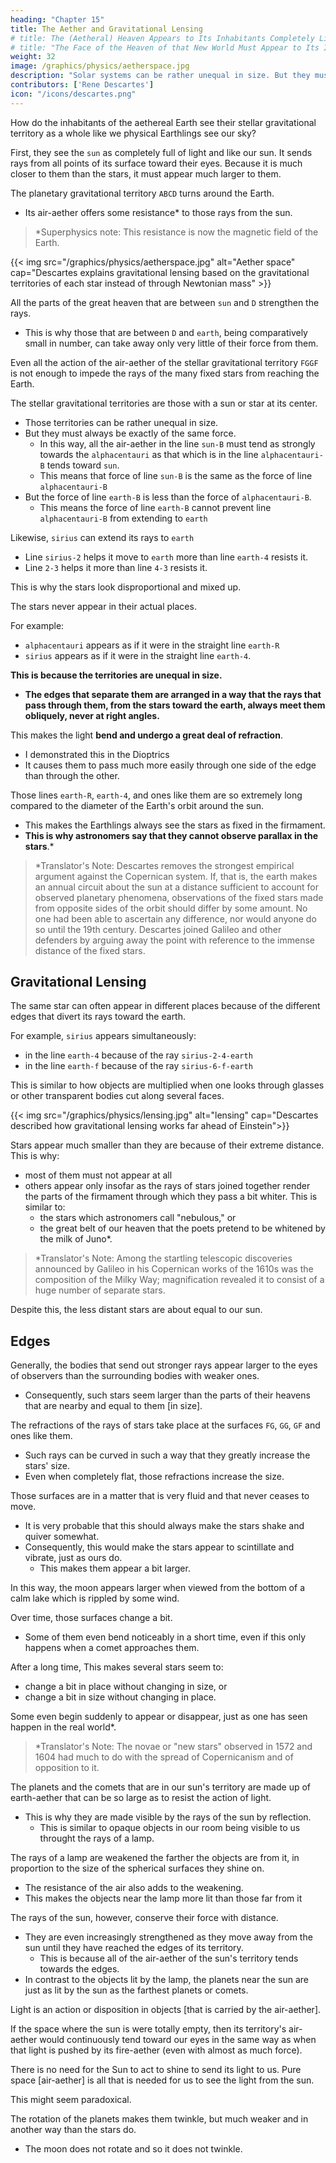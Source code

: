 ```yaml
---
heading: "Chapter 15"
title: The Aether and Gravitational Lensing 
# title: The (Aetheral) Heaven Appears to Its Inhabitants Completely Like That of Ours
# title: "The Face of the Heaven of that New World Must Appear to Its Inhabitants Completely Like That of Our World"
weight: 32
image: /graphics/physics/aetherspace.jpg
description: "Solar systems can be rather unequal in size. But they must always be exactly of the same force."
contributors: ['Rene Descartes']
icon: "/icons/descartes.png"
---
```



How do the inhabitants of the aethereal Earth see their stellar gravitational territory as a whole like we physical Earthlings see our sky? 

First, they see the `sun` as completely full of light and like our sun. It sends rays from all points of its surface toward their eyes. Because it is much closer to them than the stars, it must appear much larger to them. 

The planetary gravitational territory `ABCD` turns around the Earth. 
- Its air-aether offers some resistance* to those rays from the sun. 

> *Superphysics note: This resistance is now the magnetic field of the Earth.


{{< img src="/graphics/physics/aetherspace.jpg" alt="Aether space" cap="Descartes explains gravitational lensing based on  the gravitational territories of each star instead of through Newtonian mass" >}}



All the parts of the great heaven that are between `sun` and `D` strengthen the rays. 
- This is why those that are between `D` and `earth`, being comparatively small in number, can take away only very little of their force from them.

Even all the action of the air-aether of the stellar gravitational territory `FGGF` is not enough to impede the rays of the many fixed stars from reaching the Earth.
 <!-- from the sides not lit by the sun. -->

The stellar gravitational territories are those with a sun or star at its center.
- Those territories can be rather unequal in size. 
- But they must always be exactly of the same force.
  - In this way, all the air-aether in the line `sun-B` must tend as strongly towards the `alphacentauri` as that which is in the line `alphacentauri-B` tends toward `sun`. 
  - This means that force of line `sun-B` is the same as the force of line `alphacentauri-B`
- But the force of line `earth-B` is less than the force of `alphacentauri-B`.
  - This means the force of line `earth-B` cannot prevent line `alphacentauri-B` from extending to `earth`

Likewise, `sirius` can extend its rays to `earth`
- Line `sirius-2` helps it move to `earth` more than line `earth-4` resists it.
- Line `2-3` helps it more than line `4-3` resists it.

This is why the stars look disproportional and mixed up.

<!-- If they are not equal, they will be destroyed in a short time, or at least they will change until they have acquired it. -->


<!-- - It cannot impede the force of the ray `moon-B`* to extend to `earth`. 

> *Superphysics Note: This is now known as the pull of a moon on a planet. -->


<!-- In the same way, `sirius` can extend its rays to `earth`
- The matter of the heaven between `sirius` and `2` aids them more than the matter between `4` and `earth` resists them.

Likewise:
- the matter between `3` and `4` aids the ray of `sirius` towards `earth`   
- the matter between `3` and `2` resists the ray of `sirius` towards `earth` -->

<!-- , and in addition in as much as that between 3 and 4 aids them no less than that between 3 and 2 resists them.  -->

<!-- Thus, those [aethereal] stars are the same as the physical stars that we see in the real world. -->
<!-- judging others proportionately, those stars must appear no less confusedly arranged, nor less in number, nor less unequal to one another, than do those we see in the real world. -->

The stars never appear in their actual places. 

For example:
- `alphacentauri` appears as if it were in the straight line `earth-R`
- `sirius` appears as if it were in the straight line `earth-4`.

**This is because the territories are unequal in size.** 
- **The edges that separate them are arranged in a way that the rays that pass through them, from the stars toward the earth, always meet them obliquely, never at right angles.**

<!-- just about never so disposed that  -->

This makes the light **bend and undergo a great deal of refraction**.
- I demonstrated this in the Dioptrics
- It causes them to pass much more easily through one side of the edge than through the other. 

<!-- TB -->
Those lines `earth-R`, `earth-4`, and ones like them are so extremely long compared to the diameter of the Earth's orbit around the sun.
- This makes the Earthlings always see the stars as fixed in the firmament. 
- **This is why astronomers say that they cannot observe parallax in the stars**.*

> *Translator's Note: Descartes removes the strongest empirical argument against the Copernican system. If, that is, the earth makes an annual circuit about the sun at a distance sufficient to account for observed planetary phenomena, observations of the fixed stars made from opposite sides of the orbit should differ by some amount. No one had been able to ascertain any difference, nor would anyone do so until the 19th century. Descartes joined Galileo and other defenders by arguing away the point with reference to the immense distance of the fixed stars.

<!-- Regarding the number of those stars, consider also that  -->


## Gravitational Lensing 

The same star can often appear in different places because of the different edges that divert its rays toward the earth.

For example, `sirius` appears simultaneously:
- in the line `earth-4` because of the ray `sirius-2-4-earth` 
- in the line `earth-f` because of the ray `sirius-6-f-earth`

This is similar to how objects are multiplied when one looks through glasses or other transparent bodies cut along several faces.

{{< img src="/graphics/physics/lensing.jpg" alt="lensing" cap="Descartes described how gravitational lensing works far ahead of Einstein">}}


Stars appear much smaller than they are because of their extreme distance. This is why:
- most of them must not appear at all
- others appear only insofar as the rays of stars joined together render the parts of the firmament through which they pass a bit whiter. This is similar to:
  - the stars which astronomers call "nebulous," or
  - the great belt of our heaven that the poets pretend to be whitened by the milk of Juno*.

> *Translator's Note: Among the startling telescopic discoveries announced by Galileo in his Copernican works of the 1610s was the composition of the Milky Way; magnification revealed it to consist of a huge number of separate stars.

Despite this, the less distant stars are about equal to our sun<!-- , in order to judge that they can appear as large as the largest of our world -->.


## Edges

Generally, the bodies that send out stronger rays appear larger to the eyes of observers than the surrounding bodies with weaker ones.
- Consequently, such stars seem larger than the parts of their heavens that are nearby and equal to them [in size].

The refractions of the rays of stars take place at the surfaces `FG`, `GG`, `GF` and ones like them. 
- Such rays can be curved in such a way that they greatly increase the stars' size.
- Even when completely flat, those refractions increase the size.


Those surfaces are in a matter that is very fluid and that never ceases to move.
- It is very probable that this should always make the stars shake and quiver somewhat. 
- Consequently, this would make the stars appear to scintillate and vibrate, just as ours do.
  - This makes them <!-- , and even, because of their vibration, --> appear a bit larger. 

In this way, the moon appears larger when viewed from the bottom of a calm lake which is rippled by some wind. <!--  of which the surface is not very stirred up or agitated, but merely a bit rippled by the breath of some wind. -->

Over time, those surfaces change a bit.
- Some of them even bend noticeably in a short time, even if this only happens when a comet approaches them.

After a long time, This makes several stars seem to:
- change a bit in place without changing in size, or
- change a bit in size without changing in place. 

Some even begin suddenly to appear or disappear, just as one has seen happen in the real world*.

> *Translator's Note: The novae or "new stars" observed in 1572 and 1604 had much to do with the spread of Copernicanism and of opposition to it.



The planets and the comets that are in our sun's territory are made up of earth-aether that can be so large as to resist the action of light.
- This is why they are made visible by the rays of the sun by reflection.
  - This is similar to opaque objects in our room being visible to us throught the rays of a lamp.


The rays of a lamp are weakened the farther the objects are from it, in proportion to the size of the spherical surfaces they shine on.
- The resistance of the air also adds to the weakening. 
- This makes the objects near the lamp more lit than those far from it

The rays of the sun, however, conserve their force with distance.
- They are even increasingly strengthened as they move away from the sun until they have reached the edges of its territory.
  - This is because all of the air-aether of the sun's territory tends towards the edges.
- In contrast to the objects lit by the lamp, the planets near the sun are just as lit by the sun as the farthest planets or comets.

<!-- The same thing also happens in the real world. I do not believe, however, that it is possible to give a reason for it if one supposes that light is anything in the objects other than an action or disposition such as I have set forth.  -->

Light is an action or disposition in objects [that is carried by the air-aether]. 

If the space where the sun is were totally empty, then its territory's air-aether would continuously tend toward our eyes in the same way as when that light is pushed by its fire-aether (even with almost as much force).

There is no need for the Sun to act to shine to send its light to us. Pure space [air-aether] is all that is needed for us to see the light from the sun. 

  <!-- just about no need to have any action in the sun itself nor just about even for it to be anything other than pure space in order to appear as we see it.  -->

This might seem paradoxical. 

The rotation of the planets makes them twinkle, but much weaker and in another way than the stars do.
- The moon does not rotate and so it does not twinkle.

